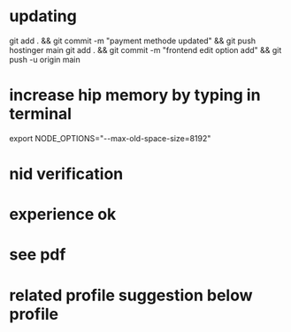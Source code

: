 # updating

git add . && git commit -m "payment methode updated" && git push hostinger main
git add . && git commit -m "frontend edit option add" && git push -u origin main

# increase hip memory by typing in terminal
export NODE_OPTIONS="--max-old-space-size=8192"

# nid verification 
# experience ok
# see pdf
# related profile suggestion below profile